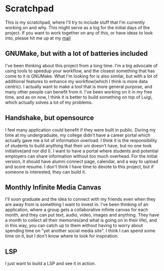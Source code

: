 # Scratchpad

This is my scratchpad, where I'll try to include stuff that I'm currently working on and why. This might serve as a log for the initial days of the project. If you want to work together on any of this, or have ideas to look into, please hit me up at my [mail](mailto:ysrivastava82@gmail.com)

## GNUMake, but with a lot of batteries included
I've been thinking about this project from a long time. I'm a big advocate of using tools to speedup your workflow, and the closest something that has come to it is GNUMake. What I'm looking for is also similar, but with a lot of additional features to enhance my workflow(which I think is more data centric). I actually want to make a tool that is more general purpose, and many other people can benefit from it. I've been working on it in my free time, and as on now, I think it is better to build something on top of Luigi, which actually solves a lot of my problems.

## Handshake, but opensource
I feel many application could benefit if they were built in public. During my time at my undergraduate, my college didn't have a career portal which actually gave me a lot of information overload. I think it is the responsibility of students to build anything that their uni doesn't have, but no one took initiative(and nor did I). I want to have a portal where students and potential employers can share information without too much overhead. For the initial version, it should have alumni connect page, calendar, and a way to upload and score resume. I don't think I have time to devote to this project, but if someone is interested, they can build it.

## Monthly Infinite Media Canvas
I'll soon graduate and the idea to connect with my friends even when they are away from is something I want to invest in. I've been thinking of an application, where a group gets a collaborative infinte canvas for each month, and they can put text, audio, video, images and anything. They have a month to collect all their memories(and what is going on in their life), and in this way, you can catch up to them without having to worry about spending time on "yet another social media site". I think I can spend some time on it, but I don't know where to look for inspiration.

## LSP
I just want to build a LSP and see it in action.
